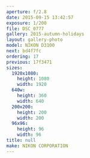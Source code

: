 ```yaml
---
aperture: f/2.8
date: 2015-09-15 13:42:57
exposure: 1/200
file: DSC_0777
gallery: 2015-autumn-holidays
layout: gallery-photo
model: NIKON D3100
next: bd4f7fc
ordering: 17
previous: 17f3471
sizes:
  1920x1080:
    height: 1080
    width: 1920
  640w:
    height: 360
    width: 640
  200x200:
    height: 200
    width: 200
  96x96:
    height: 96
    width: 96
title: null
make: NIKON CORPORATION
---
```

